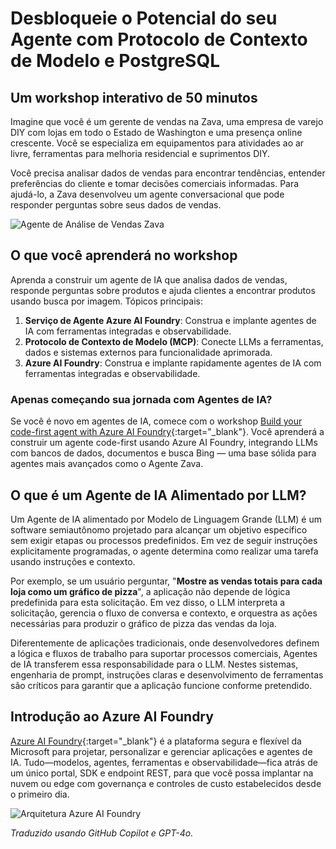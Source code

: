 # Desbloqueie o Potencial do seu Agente com Protocolo de Contexto de Modelo e PostgreSQL

## Um workshop interativo de 50 minutos

Imagine que você é um gerente de vendas na Zava, uma empresa de varejo DIY com lojas em todo o Estado de Washington e uma presença online crescente. Você se especializa em equipamentos para atividades ao ar livre, ferramentas para melhoria residencial e suprimentos DIY.

Você precisa analisar dados de vendas para encontrar tendências, entender preferências do cliente e tomar decisões comerciais informadas. Para ajudá-lo, a Zava desenvolveu um agente conversacional que pode responder perguntas sobre seus dados de vendas.

![Agente de Análise de Vendas Zava](media/persona.png)

## O que você aprenderá no workshop

Aprenda a construir um agente de IA que analisa dados de vendas, responde perguntas sobre produtos e ajuda clientes a encontrar produtos usando busca por imagem. Tópicos principais:

1. **Serviço de Agente Azure AI Foundry**: Construa e implante agentes de IA com ferramentas integradas e observabilidade.  
2. **Protocolo de Contexto de Modelo (MCP)**: Conecte LLMs a ferramentas, dados e sistemas externos para funcionalidade aprimorada.  
3. **Azure AI Foundry**: Construa e implante rapidamente agentes de IA com ferramentas integradas e observabilidade.

### Apenas começando sua jornada com Agentes de IA?

Se você é novo em agentes de IA, comece com o workshop [Build your code-first agent with Azure AI Foundry](https://aka.ms/aitour/WRK552){:target="_blank"}. Você aprenderá a construir um agente code-first usando Azure AI Foundry, integrando LLMs com bancos de dados, documentos e busca Bing — uma base sólida para agentes mais avançados como o Agente Zava.

## O que é um Agente de IA Alimentado por LLM?

Um Agente de IA alimentado por Modelo de Linguagem Grande (LLM) é um software semiautônomo projetado para alcançar um objetivo específico sem exigir etapas ou processos predefinidos. Em vez de seguir instruções explicitamente programadas, o agente determina como realizar uma tarefa usando instruções e contexto.

Por exemplo, se um usuário perguntar, "**Mostre as vendas totais para cada loja como um gráfico de pizza**", a aplicação não depende de lógica predefinida para esta solicitação. Em vez disso, o LLM interpreta a solicitação, gerencia o fluxo de conversa e contexto, e orquestra as ações necessárias para produzir o gráfico de pizza das vendas da loja.

Diferentemente de aplicações tradicionais, onde desenvolvedores definem a lógica e fluxos de trabalho para suportar processos comerciais, Agentes de IA transferem essa responsabilidade para o LLM. Nestes sistemas, engenharia de prompt, instruções claras e desenvolvimento de ferramentas são críticos para garantir que a aplicação funcione conforme pretendido.

## Introdução ao Azure AI Foundry

[Azure AI Foundry](https://azure.microsoft.com/products/ai-foundry/){:target="_blank"} é a plataforma segura e flexível da Microsoft para projetar, personalizar e gerenciar aplicações e agentes de IA. Tudo—modelos, agentes, ferramentas e observabilidade—fica atrás de um único portal, SDK e endpoint REST, para que você possa implantar na nuvem ou edge com governança e controles de custo estabelecidos desde o primeiro dia.

![Arquitetura Azure AI Foundry](media/azure-ai-foundry.png)

*Traduzido usando GitHub Copilot e GPT-4o.*
